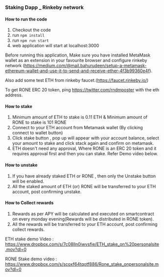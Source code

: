 ### Staking Dapp _ Rinkeby network

#### How to run the code
1. Checkout the code 
1. run `npm install`
1. run `npm run start`
1. web application will start at localhost:3000

Before running this application, Make sure you have installed MetaMask wallet as an extension in your favourite browser and configure rinkeby network (https://medium.com/@mail.bahurudeen/setup-a-metamask-ethereum-wallet-and-use-it-to-send-and-receive-ether-4f3b99360e4f).

Also add some test ETH from rinkeby faucet.(https://faucet.rinkeby.io/) 

To get RONE ERC 20 token, ping https://twitter.com/rndmposter with the eth address.

#### How to stake
1. Minimum amount of ETH to stake is 0.11 ETH  & Minimum amount of RONE to stake is 101 RONE
1. Connect to your ETH account from Metamask wallet (By clicking connect to wallet button)
1. Click stake button , pop up will appear with your account balance, select your amount to stake and click stack again and confirm on metamask.
1. ETH doesn't need any approval, Where RONE is an ERC 20 token and it requires approval first and then you can stake. Refer Demo video below.

#### How to unstake
1. If you have already staked ETH or RONE , then only the Unstake button will be enabled.
1. All the staked amount of ETH (or) RONE will be transferred to your ETH account, post confirming unstake.

#### How to Collect rewards
1. Rewards as per APY will be calculated and executed on smartcontract on every monday evening(Rewards will be distributed in RONE token).
2. All the rewards will be transferred to your ETH account, post confirming collect rewards.

ETH stake demo Video : https://www.dropbox.com/s/7c08lln0iwvsfie/ETH_stake_on%20personalsite.mov?dl=0

RONE Stake demo video : https://www.dropbox.com/s/scoxf64tqotf886/Rone_stake_onpersonalsite.mov?dl=0
